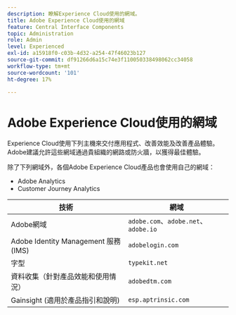 ```yaml
---
description: 瞭解Experience Cloud使用的網域。
title: Adobe Experience Cloud使用的網域
feature: Central Interface Components
topic: Administration
role: Admin
level: Experienced
exl-id: a15918f0-c03b-4d32-a254-47f46023b127
source-git-commit: df91266d6a15c74e3f110050338498062cc34058
workflow-type: tm+mt
source-wordcount: '101'
ht-degree: 17%

---
```


# Adobe Experience Cloud使用的網域

Experience Cloud使用下列主機來交付應用程式、改善效能及改善產品體驗。 Adobe建議允許這些網域通過貴組織的網路或防火牆，以獲得最佳體驗。

除了下列網域外，各個Adobe Experience Cloud產品也會使用自己的網域：

* Adobe Analytics
* Customer Journey Analytics

| 技術 | 網域 |
| --- | --- |
| Adobe網域 | `adobe.com`、`adobe.net`、`adobe.io` |
| Adobe Identity Management 服務 (IMS) | `adobelogin.com` |
| 字型 | `typekit.net` |
| 資料收集（針對產品效能和使用情況） | `adobedtm.com` |
| Gainsight (適用於產品指引和說明) | `esp.aptrinsic.com` |
